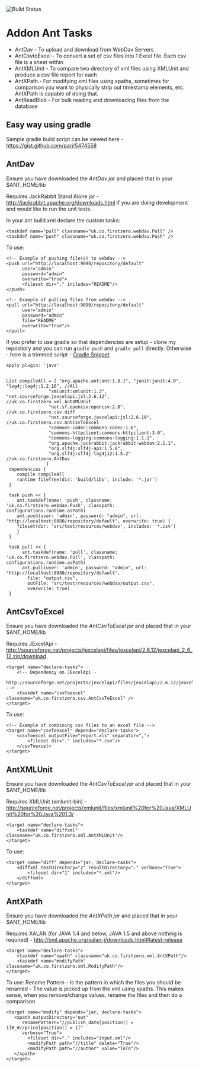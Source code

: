 ![Build Status](https://travis-ci.org/parj/AddOnJavaAntTasks.png)

# Addon Ant Tasks
* AntDav - To upload and download from WebDav Servers
* AntCsvtoExcel - To convert a set of csv files into 1 Excel file. Each csv file is a sheet within
* AntXMLUnit - To compare two directory of xml files using XMLUnit and produce a csv file report for each
* AntXPath - For modifying xml files using xpaths, sometimes for comparison you want to physically strip out timestamp elements, etc. AntXPath is capable of doing that.
* AntReadBlob - For bulk reading and downloading files from the database

## Easy way using gradle

Sample gradle build script can be viewed here - 
https://gist.github.com/parj/5474558
 
## AntDav
Ensure you have downloaded the *AntDav jar* and placed that in your $ANT_HOME/lib

Requires JackRabbit Stand Alone jar - http://jackrabbit.apache.org/downloads.html if you are doing development and would like to run the unit tests.

In your ant build.xml declare the custom tasks:

    <taskdef name="pull" classname="uk.co.firstzero.webdav.Pull" />
    <taskdef name="push" classname="uk.co.firstzero.webdav.Push" />

To use:

    <!-- Example of pushing file(s) to webdav -->
    <push url="http://localhost:9090/repository/default"
          user="admin"
          password="admin"
          overwrite="true">
          <fileset dir="." includes="README"/>
    </push>
                
    <!-- Example of pulling files from webdav -->
    <pull url="http://localhost:9090/repository/default"
          user="admin"
          password="admin"
          file="README"
          overwrite="true"/>
    </pull>

If you prefer to use gradle so that dependencies are setup - clone my repository and you can run `gradle push` and `gradle pull` directly. Otherwise - here is a trimmed script - [Gradle Snippet](https://gist.github.com/3306722)

    apply plugin: 'java'


    List compileAll = [ "org.apache.ant:ant:1.8.1", "junit:junit:4.0", "log4j:log4j:1.2.16", //All
				    "xmlunit:xmlunit:1.3", "net.sourceforge.jexcelapi:jxl:2.6.12", //uk.co.firstzero.xml.AntXMLUnit
				    "net.sf.opencsv:opencsv:2.0", //uk.co.firstzero.csv.diff
				    "net.sourceforge.jexcelapi:jxl:2.6.10", //uk.co.firstzero.csv.AntCsvToExcel
                    "commons-codec:commons-codec:1.6",
                    "commons-httpclient:commons-httpclient:3.0",
                    "commons-logging:commons-logging:1.1.1",
                    "org.apache.jackrabbit:jackrabbit-webdav:2.1.1",
                    "org.slf4j:slf4j-api:1.5.8",
                    "org.slf4j:slf4j-log4j12:1.5.2"  //uk.co.firstzero.AntDav
				   ]
     dependencies {
        compile compileAll
        runtime fileTree(dir: 'build/libs', include: '*.jar')
     }

     task push << {
        ant.taskdef(name: 'push', classname: 'uk.co.firstzero.webdav.Push', classpath: configurations.runtime.asPath)
        ant.push(user: 'admin', password: "admin", url: "http://localhost:8080/repository/default", overwrite: true) {
        fileset(dir: 'src/test/resources/webdav', includes: '*.csv')
        }
     }

     task pull << {
          ant.taskdef(name: 'pull', classname: 'uk.co.firstzero.webdav.Pull', classpath: configurations.runtime.asPath)
          ant.pull(user: 'admin', password: "admin", url: "http://localhost:8080/repository/default",
            file: "output.csv",
            outFile: "src/test/resources/webdav/output.csv",
            overwrite: true)
     }

## AntCsvToExcel

Ensure you have downloaded the *AntCsvToExcel jar* and placed that in your $ANT_HOME/lib

Requires JExcelApi - http://sourceforge.net/projects/jexcelapi/files/jexcelapi/2.6.12/jexcelapi_2_6_12.zip/download

    <target name="declare-tasks">		
        <!-- Dependency on JExcelApi - 
         http://sourceforge.net/projects/jexcelapi/files/jexcelapi/2.6.12/jexcelapi_2_6_12.zip/download
	-->
		<taskdef name="csvToexcel" classname="uk.co.firstzero.csv.AntCsvToExcel" />
    </target>

To use:

	<!-- Example of combining csv files to an excel file -->
	<target name="csvToexcel" depends="declare-tasks">
		<csvToexcel outputFile="report.xls" separator=",">
			<fileset dir="." includes="*.csv"/>
		</csvToexcel>
	</target>

## AntXMLUnit

Ensure you have downloaded the *AntCsvToExcel jar* and placed that in your $ANT_HOME/lib

Requires XMLUnit (xmlunit-bin) - http://sourceforge.net/projects/xmlunit/files/xmlunit%20for%20Java/XMLUnit%20for%20Java%201.3/

    <target name="declare-tasks">
        <taskdef name="diffxml" classname="uk.co.firstzero.xml.AntXMLUnit"/>
    </target>

To use: 

    <target name="diff" depends="jar, declare-tasks">
        <diffxml testDirectory="2" resultDirectory="." verbose="True">
            <fileset dir="1" includes="*.xml"/>
        </diffxml>
    </target>

## AntXPath

Ensure you have downloaded the *AntXPath jar* and placed that in your $ANT_HOME/lib

Requires XALAN (for JAVA 1.4 and below, JAVA 1.5 and above nothing is required) - http://xml.apache.org/xalan-j/downloads.html#latest-release

    <target name="declare-tasks">
        <taskdef name="xpath" classname="uk.co.firstzero.xml.AntXPath"/>
        <taskdef name="modifyPath" classname="uk.co.firstzero.xml.ModifyPath"/>
    </target>

To use: 
Rename Pattern - Is the pattern in which the files you should be renamed - The value is picked up from the xml using xpaths. This makes sense, when you remove/change values, rename the files and then do a comparison


    <target name="modify" depends="jar, declare-tasks">
       <xpath outputDirectory="out" 
	      renamePattern="//publish_date[position() = 1]#_#//price[position() = 1]" 
	      verbose="True">
            <fileset dir="." includes="input.xml"/>
	        <modifyPath path="//title" delete="True"/>
	        <modifyPath path="//author" value="ToTo"/>
       </xpath>
    </target>
